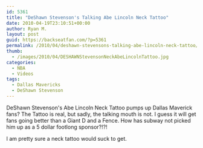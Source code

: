 ```yaml
---
id: 5361
title: "DeShawn Stevenson's Talking Abe Lincoln Neck Tattoo"
date: 2010-04-19T23:10:51+00:00
author: Ryan M.
layout: post
guid: https://backseatfan.com/?p=5361
permalink: /2010/04/deshawn-stevensons-talking-abe-lincoln-neck-tattoo/
thumb:
  - /images/2010/04/DESHAWNStevensonNeckAbeLincolnTattoo.jpg
categories:
  - NBA
  - Videos
tags:
  - Dallas Mavericks
  - DeShawn Stevenson
---
```


<div class="entry">
  <p>
  </p>

  <p>
    DeShawn Stevenson's Abe Lincoln Neck Tattoo pumps up Dallas Maverick fans? The Tattoo is real, but sadly, the talking mouth is not. I guess it will get fans going better than a Giant D and a Fence. How has subway not picked him up as a 5 dollar footlong sponsor?!?!
  </p>

  <p>
    I am pretty sure a neck tattoo would suck to get.<br />
  </p>
</div>
